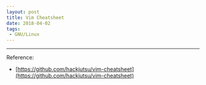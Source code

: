```yaml
---
layout: post
title: Vim Cheatsheet
date: 2018-04-02
tags:
 - GNU/Linux
---
```


<script src="https://gist.github.com/murarisumit/e2efb5af947e26ecac58c27b5f0e1e78.js"></script>

---
Reference: 
* [https://github.com/hackjutsu/vim-cheatsheet](https://github.com/hackjutsu/vim-cheatsheet)
